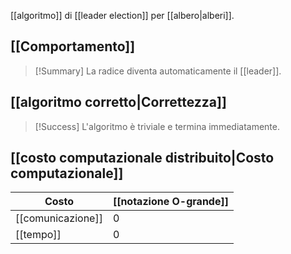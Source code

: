 [[algoritmo]] di [[leader election]] per [[albero|alberi]].

## [[Comportamento]]

> [!Summary]
> La radice diventa automaticamente il [[leader]].

## [[algoritmo corretto|Correttezza]]

> [!Success]
> L'algoritmo è triviale e termina immediatamente.

## [[costo computazionale distribuito|Costo computazionale]]

| Costo | [[notazione O-grande]] | 
|-|-|
| [[comunicazione]] | $0$ |
| [[tempo]] | $0$ |
